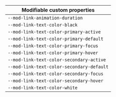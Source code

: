 | Modifiable custom properties              |
| ----------------------------------------- |
| `--mod-link-animation-duration`           |
| `--mod-link-text-color-black`             |
| `--mod-link-text-color-primary-active`    |
| `--mod-link-text-color-primary-default`   |
| `--mod-link-text-color-primary-focus`     |
| `--mod-link-text-color-primary-hover`     |
| `--mod-link-text-color-secondary-active`  |
| `--mod-link-text-color-secondary-default` |
| `--mod-link-text-color-secondary-focus`   |
| `--mod-link-text-color-secondary-hover`   |
| `--mod-link-text-color-white`             |

